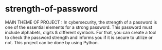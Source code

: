 # strength-of-password
MAIN THEME OF PROJECT :
In cybersecurity, the strength of a password is one of the essential elements for a strong password. This password must include alphabets, digits & different symbols. For that, you can create a tool to check the password strength and informs you if it is secure to utilize or not. This project can be done by using Python.
